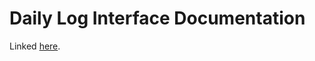 # Daily Log Interface Documentation

Linked [here](https://docs.google.com/document/d/1YTzOVbdpqAvSv6TFZt2DeKlK0ANCr5aLTUIrcPcDQHY/edit?usp=sharing).